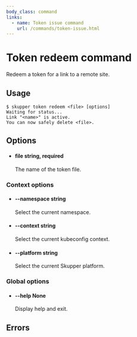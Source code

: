 ```yaml
---
body_class: command
links:
  - name: Token issue command
    url: /commands/token-issue.html
---
```


# Token redeem command

<section>

Redeem a token for a link to a remote site.

</section>

<section>

## Usage

~~~ shell
$ skupper token redeem <file> [options]
Waiting for status...
Link "<name>" is active.
You can now safely delete <file>.
~~~

</section>

<section>

## Options

- <h4 id="file">file <span class="option-info">string, required</span></h4>

  The name of the token file.

### Context options

- <h4 id="namespace">--namespace <span class="option-info">string</span></h4>

  Select the current namespace.

- <h4 id="context">--context <span class="option-info">string</span></h4>

  Select the current kubeconfig context.

- <h4 id="platform">--platform <span class="option-info">string</span></h4>

  Select the current Skupper platform.

### Global options

- <h4 id="help">--help <span class="option-info">None</span></h4>

  Display help and exit.

</section>

<section>

## Errors

</section>
